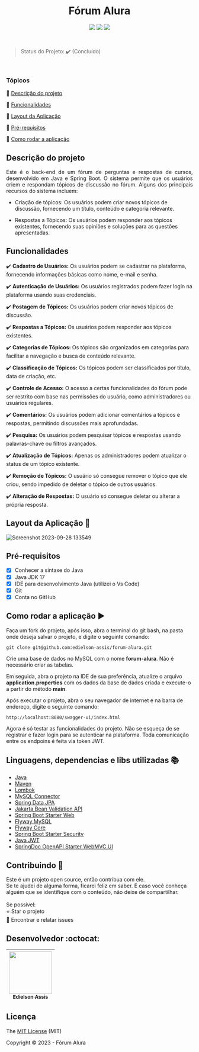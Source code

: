 <h1 align="center">Fórum Alura</h1> 

<p align="center">
<img src="https://img.shields.io/github/stars/edielson-assis?style=social"/>
<img src="https://img.shields.io/badge/languange-java-java"/>
<img src="https://img.shields.io/badge/license-Mit-mit"/>
</p>

<br>

> Status do Projeto: :heavy_check_mark: (Concluído)

<br>

### Tópicos 

:small_blue_diamond: [Descrição do projeto](#descrição-do-projeto)

:small_blue_diamond: [Funcionalidades](#funcionalidades)

:small_blue_diamond: [Layout da Aplicação](#layout-da-aplicação-dash)

:small_blue_diamond: [Pré-requisitos](#pré-requisitos)

:small_blue_diamond: [Como rodar a aplicação](#como-rodar-a-aplicação-arrow_forward)

## Descrição do projeto 

<p align="justify">
Este é o back-end de um fórum de perguntas e respostas de cursos, desenvolvido em Java e Spring Boot. O sistema permite que os usuários criem e respondam tópicos de discussão no fórum. Alguns dos principais recursos do sistema incluem:

- Criação de tópicos: Os usuários podem criar novos tópicos de discussão, fornecendo um título, conteúdo e categoria relevante.

- Respostas a Tópicos: Os usuários podem responder aos tópicos existentes, fornecendo suas opiniões e soluções para as questões apresentadas.
</p>

## Funcionalidades

:heavy_check_mark: **Cadastro de Usuários:** Os usuários podem se cadastrar na plataforma, fornecendo informações básicas como nome, e-mail e senha.

:heavy_check_mark: **Autenticação de Usuários:** Os usuários registrados podem fazer login na plataforma usando suas credenciais. 

:heavy_check_mark: **Postagem de Tópicos:** Os usuários podem criar novos tópicos de discussão.

:heavy_check_mark: **Respostas a Tópicos:** Os usuários podem responder aos tópicos existentes.

:heavy_check_mark: **Categorias de Tópicos:** Os tópicos são organizados em categorias para facilitar a navegação e busca de conteúdo relevante.

:heavy_check_mark: **Classificação de Tópicos:** Os tópicos podem ser classificados por título, data de criação, etc.

:heavy_check_mark: **Controle de Acesso:** O acesso a certas funcionalidades do fórum pode ser restrito com base nas permissões do usuário, como administradores ou usuários regulares.

:heavy_check_mark: **Comentários:** Os usuários podem adicionar comentários a tópicos e respostas, permitindo discussões mais aprofundadas.

:heavy_check_mark: **Pesquisa:** Os usuários podem pesquisar tópicos e respostas usando palavras-chave ou filtros avançados.

:heavy_check_mark: **Atualização de Tópicos:** Apenas os administradores podem atualizar o status de um tópico existente.

:heavy_check_mark: **Remoção de Tópicos:** O usuário só consegue remover o tópico que ele criou, sendo impedido de deletar o tópico de outros usuários.

:heavy_check_mark: **Alteração de Respostas:** O usuário só consegue deletar ou alterar a própria resposta.

## Layout da Aplicação :dash:

![Screenshot 2023-09-28 133549](https://github.com/edielson-assis/forum-alura/assets/105529988/81893148-ff50-4088-8162-f518b01e8655)

## Pré-requisitos

- [x] Conhecer a sintaxe do Java<br>
- [x] Java JDK 17<br>
- [x] IDE para desenvolvimento Java (utilizei o Vs Code)<br>
- [x] Git<br>
- [x] Conta no GitHub<br>
 
## Como rodar a aplicação :arrow_forward:

Faça um fork do projeto, após isso, abra o terminal do git bash, na pasta onde deseja salvar o projeto, e digite o seguinte comando: 

```
git clone git@github.com:edielson-assis/forum-alura.git
``` 
Crie uma base de dados no MySQL com o nome **forum-alura**. Não é necessário criar as tabelas.

Em seguida, abra o projeto na IDE de sua preferência, atualize o arquivo **application.properties** com os dados da base de dados criada e execute-o a partir do método **main**.

Após executar o projeto, abra o seu navegador de internet e na barra de endereço, digite o seguinte comando:

```
http://localhost:8080/swagger-ui/index.html
```
Agora é só testar as funcionalidades do projeto. Não se esqueça de se registrar e fazer login para se autenticar na plataforma. Toda comunicação entre os endpoins é feita via token JWT.

## Linguagens, dependencias e libs utilizadas :books:

- [Java](https://docs.oracle.com/en/java/javase/17/docs/api/index.html)
- [Maven](https://maven.apache.org/ref/3.9.3/maven-core/index.html)
- [Lombok](https://mvnrepository.com/artifact/org.projectlombok/lombok)
- [MySQL Connector](https://mvnrepository.com/artifact/mysql/mysql-connector-java)
- [Spring Data JPA](https://mvnrepository.com/artifact/org.springframework.data/spring-data-jpa/3.1.4)
- [Jakarta Bean Validation API](https://mvnrepository.com/artifact/jakarta.validation/jakarta.validation-api/3.0.2)
- [Spring Boot Starter Web](https://mvnrepository.com/artifact/org.springframework.boot/spring-boot-starter-web)
- [Flyway MySQL](https://mvnrepository.com/artifact/org.flywaydb/flyway-mysql/9.22.2)
- [Flyway Core](https://mvnrepository.com/artifact/org.flywaydb/flyway-core/9.22.2)
- [Spring Boot Starter Security](https://mvnrepository.com/artifact/org.springframework.boot/spring-boot-starter-security/3.1.4)
- [Java JWT](https://mvnrepository.com/artifact/com.auth0/java-jwt/4.4.0)
- [SpringDoc OpenAPI Starter WebMVC UI](https://mvnrepository.com/artifact/org.springdoc/springdoc-openapi-starter-webmvc-ui/2.2.0)

## Contribuindo 🤝

<p>
Este é um projeto open source, então contribua com ele.<br>
Se te ajudei de alguma forma, ficarei feliz em saber. E caso você conheça alguém que se identifique com o conteúdo, não deixe de compartilhar.<br>
<br>
Se possível:<br>
⭐️  Star o projeto<br>
🐛 Encontrar e relatar issues<br>
</p>

## Desenvolvedor :octocat:

| [<img src="https://github.com/edielson-assis/conversor/assets/105529988/90c01d9d-ccf5-4b60-b740-c0db10e28b2a" width=115><br><sub>Edielson Assis</sub>](https://github.com/edielson-assis) |
| :---: |

## Licença 

The [MIT License](https://github.com/edielson-assis/forum-alura/blob/main/LICENSE) (MIT)

Copyright :copyright: 2023 - Fórum Alura
